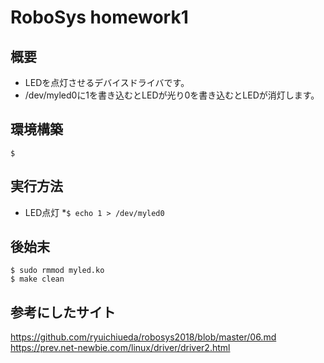 RoboSys homework1
===

## 概要
* LEDを点灯させるデバイスドライバです。  
* /dev/myled0に1を書き込むとLEDが光り0を書き込むとLEDが消灯します。

## 環境構築
```
$ 
```

## 実行方法
* LED点灯
  *`$ echo 1 > /dev/myled0`

## 後始末
```
$ sudo rmmod myled.ko
$ make clean
```

## 参考にしたサイト
https://github.com/ryuichiueda/robosys2018/blob/master/06.md  
https://prev.net-newbie.com/linux/driver/driver2.html
